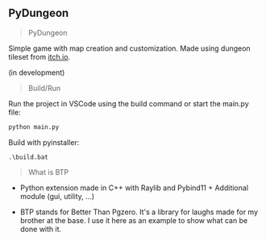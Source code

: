 ## PyDungeon


> PyDungeon

Simple game with map creation and customization.
Made using dungeon tileset from [itch.io](https://0x72.itch.io/dungeontileset-ii).

(in development)

> Build/Run

Run the project in VSCode using the build command or start the main.py file:

```cmd
python main.py
```

Build with pyinstaller:
```
.\build.bat
```

> What is BTP


- Python extension made in C++ with Raylib and Pybind11 + Additional module (gui, utility, ...)

- BTP stands for Better Than Pgzero. It's a library for laughs made for my brother at the base. I use it here as an example to show what can be done with it.
